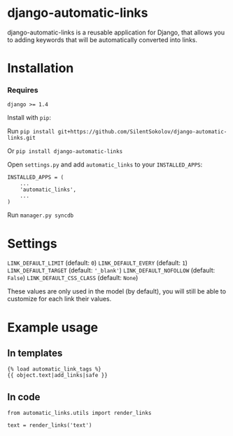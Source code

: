 django-automatic-links
===============

django-automatic-links is a reusable application for Django, that allows you to adding keywords that will be automatically converted into links.


Installation
===============

### Requires

    django >= 1.4


Install with ``pip``:

Run ``pip install git+https://github.com/SilentSokolov/django-automatic-links.git``

Or ``pip install django-automatic-links``

Open ``settings.py`` and add ``automatic_links`` to your ``INSTALLED_APPS``:

    INSTALLED_APPS = (
        ...
        'automatic_links',
        ...
    )

Run ``manager.py syncdb``


Settings
===============

``LINK_DEFAULT_LIMIT`` (default: ``0``)
``LINK_DEFAULT_EVERY`` (default: ``1``)
``LINK_DEFAULT_TARGET`` (default: ``'_blank'``)
``LINK_DEFAULT_NOFOLLOW`` (default: ``False``)
``LINK_DEFAULT_CSS_CLASS`` (default: ``None``)

These values ​​are only used in the model (by default), you will still be able to customize for each link their values​​.


Example usage
===============

##  In templates

    {% load automatic_link_tags %}
    {{ object.text|add_links|safe }}


##  In code

    from automatic_links.utils import render_links

    text = render_links('text')
